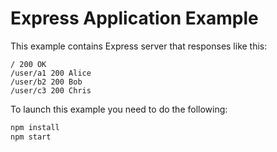 # Express Application Example

This example contains Express server that responses like this:

```
/ 200 OK
/user/a1 200 Alice
/user/b2 200 Bob
/user/c3 200 Chris
```

To launch this example you need to do the following:

```bash
npm install
npm start
```
